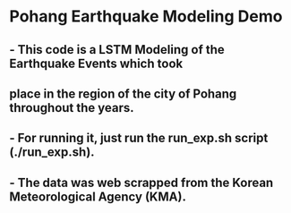 # Pohang Earthquake Modeling Demo

## - This code is a LSTM Modeling of the Earthquake Events which took 
##   place in the region of the city of Pohang throughout the years.
## 
## - For running it, just run the run_exp.sh script (./run_exp.sh).
##
## - The data was web scrapped from the Korean Meteorological Agency (KMA).
